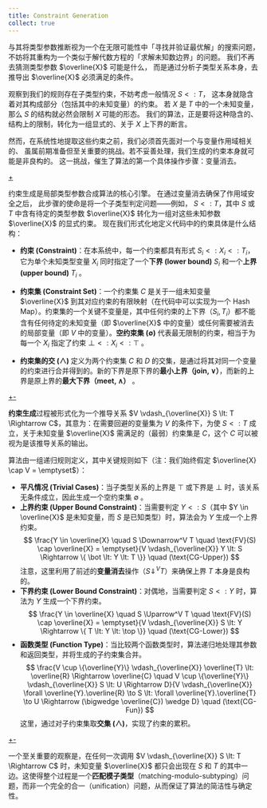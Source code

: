 ```yaml
---
title: Constraint Generation
collect: true
---
```


与其将类型参数推断视为一个在无限可能性中「寻找并验证最优解」的搜索问题，
不妨将其重构为一个类似于解代数方程的「求解未知数边界」的问题。
我们不再去猜测类型参数 $\overline{X}$ 可能是什么，
而是通过分析子类型关系本身，去推导出 $\overline{X}$ 必须满足的条件。

观察到我们的规则存在子类型约束，不妨考虑一般情况 $S \lt: T$，
这本身就隐含着对其构成部分（包括其中的未知变量）的约束。
若 $X$ 是 $T$ 中的一个未知变量，那么 $S$ 的结构就必然会限制 $X$ 可能的形态。
我们的算法，正是要将这种隐含的、结构上的限制，转化为一组显式的、关于 $X$ 上下界的断言。

然而，在系统性地提取这些约束之前，我们必须首先面对一个与变量作用域相关的、
虽属前期准备但至关重要的挑战。若不妥善处理，我们生成的约束本身就可能是非良构的。
这一挑战，催生了算法的第一个具体操作步骤：变量消去。

[+](/blog/lti/var_elim.md#:embed)

约束生成是局部类型参数合成算法的核心引擎。
在通过变量消去确保了作用域安全之后，
此步骤的使命是将一个子类型判定问题——例如，
$S \lt: T$，其中 $S$ 或 $T$ 中含有待定的类型参数 $\overline{X}$ 转化为一组对这些未知参数 $\overline{X}$ 的显式约束。
现在我们形式化地定义代码中的约束具体是什么结构：

- **约束 (Constraint)**：在本系统中，每一个约束都具有形式 $S_i \lt: X_i \lt: T_i$，它为单个未知类型变量 $X_i$ 同时指定了一个**下界 (lower bound)** $S_i$ 和一个**上界 (upper bound)** $T_i$ 。

- **约束集 (Constraint Set)**：一个约束集 $C$ 是关于一组未知变量 $\overline{X}$ 到其对应约束的有限映射（在代码中可以实现为一个 Hash Map）。约束集的一个关键不变量是，其中任何约束的上下界（$S_i, T_i$）都不能含有任何待定的未知变量（即 $\overline{X}$ 中的变量）或任何需要被消去的局部变量（即 $V$ 中的变量）。**空约束集 ($\emptyset$)** 代表最无限制的约束，相当于为每一个 $X_i$ 指定了约束 $\bot \lt: X_i \lt: \top$ 。
- **约束集的交 ($\wedge$)** 定义为两个约束集 $C$ 和 $D$ 的交集，是通过将其对同一个变量的约束进行合并得到的。新的下界是原下界的**最小上界（join, $\vee$）**，而新的上界是原上界的**最大下界（meet, $\wedge$）** 。

[+-](/blog/lti/cg_def_code.md#:embed)

**约束生成**过程被形式化为一个推导关系 $V \vdash_{\overline{X}} S \lt: T \Rightarrow C$，其意为：在需要回避的变量集为 $V$ 的条件下，为使 $S \lt: T$ 成立，关于未知变量 $\overline{X}$ 需满足的（最弱）约束集是 $C$，这个 $C$ 可以被视为是该推导关系的输出。

算法由一组递归规则定义，其中关键规则如下（注：我们始终假定 $\overline{X} \cap V = \emptyset$）：

- **平凡情况 (Trivial Cases)**：当子类型关系的上界是 $\top$ 或下界是 $\bot$ 时，该关系无条件成立，因此生成一个空约束集 $\emptyset$ 。
- **上界约束 (Upper Bound Constraint)**：当需要判定 $Y \lt: S$（其中 $Y \in \overline{X}$ 是未知变量，而 $S$ 是已知类型）时，算法会为 $Y$ 生成一个上界约束。
  $$
  \frac{Y \in \overline{X} \quad S \Downarrow^V T \quad \text{FV}(S) \cap \overline{X} = \emptyset}{V \vdash_{\overline{X}} Y \lt: S \Rightarrow \{ \bot \lt: Y \lt: T \}} \quad (\text{CG-Upper})
  $$
  注意，这里利用了前述的**变量消去**操作（$S \Downarrow^V T$）来确保上界 $T$ 本身是良构的。
- **下界约束 (Lower Bound Constraint)**：对偶地，当需要判定 $S \lt: Y$ 时，算法为 $Y$ 生成一个下界约束。
  $$
  \frac{Y \in \overline{X} \quad S \Uparrow^V T \quad \text{FV}(S) \cap \overline{X} = \emptyset}{V \vdash_{\overline{X}} S \lt: Y \Rightarrow \{ T \lt: Y \lt: \top \}} \quad (\text{CG-Lower})
  $$
- **函数类型 (Function Type)**：当比较两个函数类型时，算法递归地处理其参数和返回类型，并将生成的子约束集合并。
  $$
  \frac{V \cup \{\overline{Y}\} \vdash_{\overline{X}} \overline{T} \lt: \overline{R} \Rightarrow \overline{C} \quad V \cup \{\overline{Y}\} \vdash_{\overline{X}} S \lt: U \Rightarrow D}{V \vdash_{\overline{X}} \forall \overline{Y}.\overline{R} \to S \lt: \forall \overline{Y}.\overline{T} \to U \Rightarrow (\bigwedge \overline{C}) \wedge D} \quad (\text{CG-Fun})
  $$
  这里，通过对子约束集取**交集 ($\wedge$)**，实现了约束的累积。

[+-](/blog/lti/cg_code.md#:embed)

一个至关重要的观察是，在任何一次调用 $V \vdash_{\overline{X}} S \lt: T \Rightarrow C$ 时，未知变量 $\overline{X}$ 都只会出现在 $S$ 和 $T$ 的其中一边。这使得整个过程是一个**匹配模子类型**（matching-modulo-subtyping）问题，而非一个完全的合一（unification）问题，从而保证了算法的简洁性与确定性。

<!-- 这套生成算法的正确性由两个互补的定理来保证：

- **可靠性（Soundness）**：算法是正确的。如果算法为 $S\lt:T$ 生成了约束集 $C$，那么任何一个满足 $C$ 的类型代换 $\sigma$（记作 $\sigma \in C$），都必然能使 $\sigma S \lt: \sigma T$ 成立。
- **完备性（Completeness）**：算法是「足够好」的。反之，如果存在某个代换 $\sigma$ 使得 $\sigma S \lt: \sigma T$ 成立，那么算法必然能成功地生成一个约束集 $C$，并且 $\sigma$ 必然满足 $C$（即 $\sigma \in C$）。

这两个性质共同表明，约束生成器精确地刻画了所有可能的解，不多也不少。 -->
